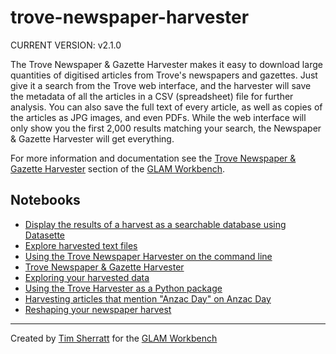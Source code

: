 # trove-newspaper-harvester

CURRENT VERSION: v2.1.0

The Trove Newspaper & Gazette Harvester makes it easy to download large quantities of digitised articles from Trove's newspapers and gazettes. Just give it a search from the Trove web interface, and the harvester will save the metadata of all the articles in a CSV (spreadsheet) file for further analysis. You can also save the full text of every article, as well as copies of the articles as JPG images, and even PDFs. While the web interface will only show you the first 2,000 results matching your search, the Newspaper & Gazette Harvester will get everything.

For more information and documentation see the [Trove Newspaper & Gazette Harvester](https://glam-workbench.net/trove-newspaper-harvester) section of the [GLAM Workbench](https://glam-workbench.net).

## Notebooks
- [Display the results of a harvest as a searchable database using Datasette](https://github.com/GLAM-Workbench/trove-newspaper-harvester/blob/master/display_harvest_results_using_datasette.ipynb)
- [Explore harvested text files](https://github.com/GLAM-Workbench/trove-newspaper-harvester/blob/master/Explore-harvested-text-files.ipynb)
- [Using the Trove Newspaper Harvester on the command line](https://github.com/GLAM-Workbench/trove-newspaper-harvester/blob/master/Using-TroveHarvester-to-get-newspaper-articles-in-bulk.ipynb)
- [Trove Newspaper & Gazette Harvester](https://github.com/GLAM-Workbench/trove-newspaper-harvester/blob/master/newspaper_harvester_app.ipynb)
- [Exploring your harvested data](https://github.com/GLAM-Workbench/trove-newspaper-harvester/blob/master/Exploring-your-TroveHarvester-data.ipynb)
- [Using the Trove Harvester as a Python package](https://github.com/GLAM-Workbench/trove-newspaper-harvester/blob/master/basic-harvester-example.ipynb)
- [Harvesting articles that mention "Anzac Day" on Anzac Day](https://github.com/GLAM-Workbench/trove-newspaper-harvester/blob/master/harvest-specific-days.ipynb)
- [Reshaping your newspaper harvest](https://github.com/GLAM-Workbench/trove-newspaper-harvester/blob/master/reshaping-harvests.ipynb)


<!-- START RUN INFO -->

<!-- END RUN INFO -->

----
Created by [Tim Sherratt](https://timsherratt.au) for the [GLAM Workbench](https://glam-workbench.net)